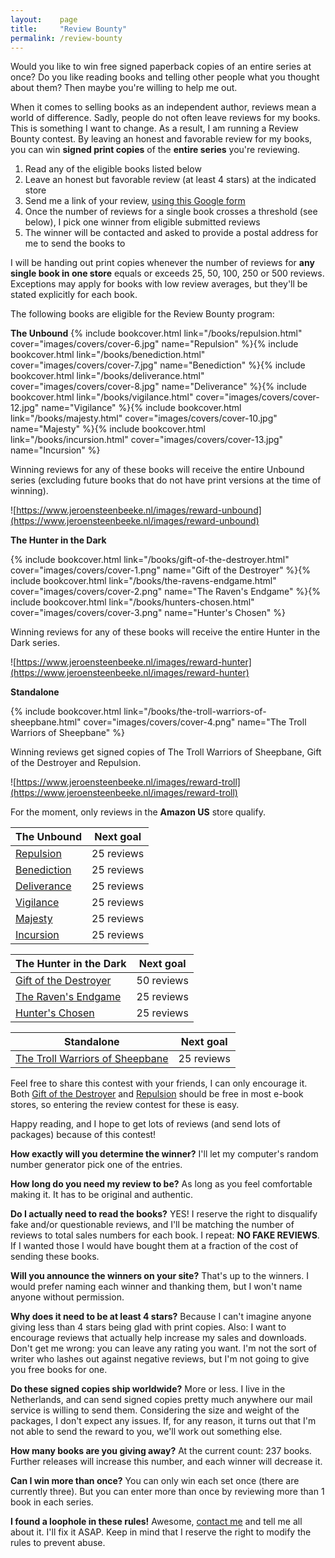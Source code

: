 ```yaml
---
layout:    page
title:     "Review Bounty"
permalink: /review-bounty
---
```


Would you like to win free signed paperback copies of an entire series at once? Do you like reading books and telling other people what you thought about them? Then maybe you're willing to help me out.

When it comes to selling books as an independent author, reviews mean a world of difference. Sadly, people do not often leave reviews for my books. This is something I want to change. As a result, I am running a Review Bounty contest. By leaving an honest and favorable review for my books, you can win **signed print copies** of the **entire series** you're reviewing.


1. Read any of the eligible books listed below
1. Leave an honest but favorable review (at least 4 stars) at the indicated store
1. Send me a link of your review, [using this Google form](http://goo.gl/forms/LGr3QxFiHx)
1. Once the number of reviews for a single book crosses a threshold (see below), I pick one winner from eligible submitted reviews
1. The winner will be contacted and asked to provide a postal address for me to send the books to



I will be handing out print copies whenever the number of reviews for **any single book in one store** equals or exceeds 25, 50, 100, 250 or 500 reviews. Exceptions may apply for books with low review averages, but they'll be stated explicitly for each book.


The following books are eligible for the Review Bounty program:

**The Unbound**
{% include bookcover.html link="/books/repulsion.html" cover="images/covers/cover-6.jpg" name="Repulsion" %}{% include bookcover.html link="/books/benediction.html" cover="images/covers/cover-7.jpg" name="Benediction" %}{% include bookcover.html link="/books/deliverance.html" cover="images/covers/cover-8.jpg" name="Deliverance" %}{% include bookcover.html link="/books/vigilance.html" cover="images/covers/cover-12.jpg" name="Vigilance" %}{% include bookcover.html link="/books/majesty.html" cover="images/covers/cover-10.jpg" name="Majesty" %}{% include bookcover.html link="/books/incursion.html" cover="images/covers/cover-13.jpg" name="Incursion" %}

Winning reviews for any of these books will receive the entire Unbound series (excluding future books that do not have print versions at the time of winning).

![https://www.jeroensteenbeeke.nl/images/reward-unbound](https://www.jeroensteenbeeke.nl/images/reward-unbound)

**The Hunter in the Dark**

{% include bookcover.html link="/books/gift-of-the-destroyer.html" cover="images/covers/cover-1.png" name="Gift of the Destroyer" %}{% include bookcover.html link="/books/the-ravens-endgame.html" cover="images/covers/cover-2.png" name="The Raven's Endgame" %}{% include bookcover.html link="/books/hunters-chosen.html" cover="images/covers/cover-3.png" name="Hunter's Chosen" %}

Winning reviews for any of these books will receive the entire Hunter in the Dark series.

![https://www.jeroensteenbeeke.nl/images/reward-hunter](https://www.jeroensteenbeeke.nl/images/reward-hunter)

**Standalone**

{% include bookcover.html link="/books/the-troll-warriors-of-sheepbane.html" cover="images/covers/cover-4.png" name="The Troll Warriors of Sheepbane" %}

Winning reviews get signed copies of The Troll Warriors of Sheepbane, Gift of the Destroyer and Repulsion.

![https://www.jeroensteenbeeke.nl/images/reward-troll](https://www.jeroensteenbeeke.nl/images/reward-troll)


For the moment, only reviews in the **Amazon US** store qualify.

| The Unbound | Next goal |
| --- | --- |
| [Repulsion](http://www.amazon.com/dp/B017TF4XAQ) | 25 reviews |
| [Benediction](http://www.amazon.com/dp/B0182RBCX6) | 25 reviews |
| [Deliverance](http://www.amazon.com/dp/B019V8RY6Y) | 25 reviews |
| [Vigilance](http://www.amazon.com/dp/B01AQPFH2Y) | 25 reviews |
| [Majesty](http://www.amazon.com/dp/B01BJ5703Y) | 25 reviews |
| [Incursion](https://www.amazon.com/dp/B078J6BYNZ/) | 25 reviews |


| The Hunter in the Dark | Next goal |
| --- | --- |
| [Gift of the Destroyer](http://www.amazon.com/dp/B0063UB58W) | 50 reviews |
| [The Raven's Endgame](http://www.amazon.com/dp/B009BTQR4E) | 25 reviews |
| [Hunter's Chosen](http://www.amazon.com/dp/B00E75JUP0) | 25 reviews |


| Standalone | Next goal |
| --- | --- |
| [The Troll Warriors of Sheepbane](http://www.amazon.com/dp/B00HCBAIW0) | 25 reviews |



Feel free to share this contest with your friends, I can only encourage it. Both [Gift of the Destroyer](http://www.amazon.com/dp/B0063UB58W) and [Repulsion](http://www.amazon.com/dp/B017TF4XAQ) should be free in most e-book stores, so entering the review contest for these is easy. 

Happy reading, and I hope to get lots of reviews (and send lots of packages) because of this contest!


**How exactly will you determine the winner?**
I'll let my computer's random number generator pick one of the entries.

**How long do you need my review to be?**
As long as you feel comfortable making it. It has to be original and authentic.

**Do I actually need to read the books?**
YES! I reserve the right to disqualify fake and/or questionable reviews, and I'll be matching the number of reviews to total sales numbers for each book. I repeat: **NO FAKE REVIEWS**. If I wanted those I would have bought them at a fraction of the cost of sending these books.

**Will you announce the winners on your site?**
That's up to the winners. I would prefer naming each winner and thanking them, but I won't name anyone without permission.

**Why does it need to be at least 4 stars?**
Because I can't imagine anyone giving less than 4 stars being glad with print copies. Also: I want to encourage reviews that actually help increase my sales and downloads. Don't get me wrong: you can leave any rating you want. I'm not the sort of writer who lashes out against negative reviews, but I'm not going to give you free books for one.

**Do these signed copies ship worldwide?**
More or less. I live in the Netherlands, and can send signed copies pretty much anywhere our mail service is willing to send them. Considering the size and weight of the packages, I don't expect any issues. If, for any reason, it turns out that I'm not able to send the reward to you, we'll work out something else.

**How many books are you giving away?**
At the current count: 237 books. Further releases will increase this number, and each winner will decrease it.

**Can I win more than once?**
You can only win each set once (there are currently three). But you can enter more than once by reviewing more than 1 book in each series.

**I found a loophole in these rules!**
Awesome, [contact me](https://www.jeroensteenbeeke.nl/contact) and tell me all about it. I'll fix it ASAP. Keep in mind that I reserve the right to modify the rules to prevent abuse.
